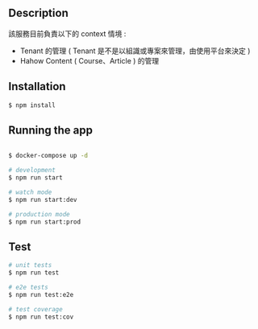 
## Description

該服務目前負責以下的 context 情境 : 

* Tenant 的管理 ( Tenant 是不是以組識或專案來管理，由使用平台來決定 )
* Hahow Content ( Course、Article ) 的管理 


## Installation

```bash
$ npm install
```

## Running the app

```bash

$ docker-compose up -d

# development
$ npm run start

# watch mode
$ npm run start:dev

# production mode
$ npm run start:prod
```

## Test

```bash
# unit tests
$ npm run test

# e2e tests
$ npm run test:e2e

# test coverage
$ npm run test:cov
```
